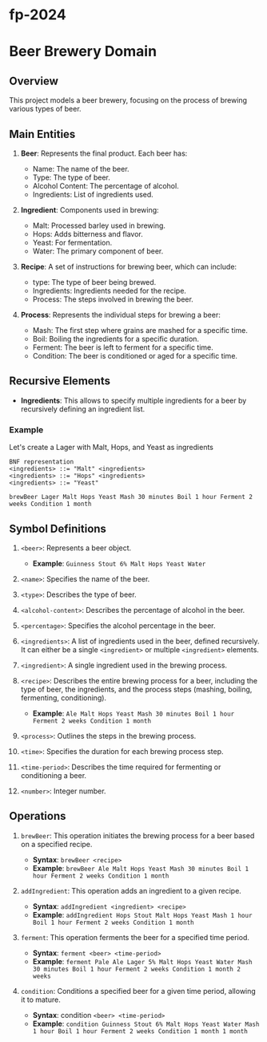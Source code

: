 # fp-2024

# Beer Brewery Domain

## Overview
This project models a beer brewery, focusing on the process of brewing various types of beer.

## Main Entities
1. **Beer**: Represents the final product. Each beer has:
    - Name: The name of the beer.
    - Type: The type of beer.
    - Alcohol Content: The percentage of alcohol.
    - Ingredients: List of ingredients used.

2. **Ingredient**: Components used in brewing:
    - Malt: Processed barley used in brewing.
    - Hops: Adds bitterness and flavor.
    - Yeast: For fermentation.
    - Water: The primary component of beer.

3. **Recipe**: A set of instructions for brewing beer, which can include:
    - type: The type of beer being brewed.
    - Ingredients: Ingredients needed for the recipe.
    - Process: The steps involved in brewing the beer.

4. **Process**: Represents the individual steps for brewing a beer:
    - Mash: The first step where grains are mashed for a specific time.
    - Boil: Boiling the ingredients for a specific duration.
    - Ferment: The beer is left to ferment for a specific time.
    - Condition: The beer is conditioned or aged for a specific time.

## Recursive Elements
- **Ingredients**: This allows to specify multiple ingredients for a beer by recursively defining an ingredient list.
### Example
Let's create a Lager with Malt, Hops, and Yeast as ingredients
```plain text
BNF representation
<ingredients> ::= "Malt" <ingredients>
<ingredients> ::= "Hops" <ingredients>
<ingredients> ::= "Yeast"
```
```plain text
brewBeer Lager Malt Hops Yeast Mash 30 minutes Boil 1 hour Ferment 2 weeks Condition 1 month
```

## Symbol Definitions
1. ```<beer>```: Represents a beer object.
    - **Example**: ```Guinness Stout 6% Malt Hops Yeast Water```

2. ```<name>```: Specifies the name of the beer.

3. ```<type>```: Describes the type of beer.

4. ```<alcohol-content>```: Describes the percentage of alcohol in the beer.

5. ```<percentage>```: Specifies the alcohol percentage in the beer.

6. ```<ingredients>```: A list of ingredients used in the beer, defined recursively. It can either be a single ```<ingredient>``` or multiple ```<ingredient>``` elements.

7.  ```<ingredient>```: A single ingredient used in the brewing process.

8. ```<recipe>```: Describes the entire brewing process for a beer, including the type of beer, the ingredients, and the process steps (mashing, boiling, fermenting, conditioning).
    - **Example**: ```Ale Malt Hops Yeast Mash 30 minutes Boil 1 hour Ferment 2 weeks Condition 1 month```

9. ```<process>```: Outlines the steps in the brewing process.

10. ```<time>```: Specifies the duration for each brewing process step.

11. ```<time-period>```: Describes the time required for fermenting or conditioning a beer.

12. ```<number>```: Integer number.

## Operations

1. ```brewBeer```: This operation initiates the brewing process for a beer based on a specified recipe.
    - **Syntax**: ```brewBeer <recipe>```
    - **Example**: ```brewBeer Ale Malt Hops Yeast Mash 30 minutes Boil 1 hour Ferment 2 weeks Condition 1 month```

2. ```addIngredient```: This operation adds an ingredient to a given recipe.
    - **Syntax**: ```addIngredient <ingredient> <recipe>```
    - **Example**: ```addIngredient Hops Stout Malt Hops Yeast Mash 1 hour Boil 1 hour Ferment 2 weeks Condition 1 month```

3. ```ferment```: This operation ferments the beer for a specified time period.
    - **Syntax**: ```ferment <beer> <time-period>```
    - **Example**: ```ferment Pale Ale Lager 5% Malt Hops Yeast Water Mash 30 minutes Boil 1 hour Ferment 2 weeks Condition 1 month 2 weeks```

4. ```condition```: Conditions a specified beer for a given time period, allowing it to mature.
    - **Syntax**: condition ```<beer> <time-period>```
    - **Example**: ```condition Guinness Stout 6% Malt Hops Yeast Water Mash 1 hour Boil 1 hour Ferment 2 weeks Condition 1 month 1 month```